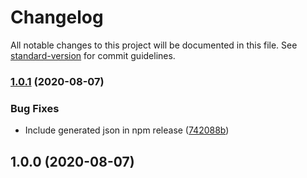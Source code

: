 # Changelog

All notable changes to this project will be documented in this file. See [standard-version](https://github.com/conventional-changelog/standard-version) for commit guidelines.

### [1.0.1](https://github.com/digidem/mapeo-offline-map/compare/v1.0.0...v1.0.1) (2020-08-07)


### Bug Fixes

* Include generated json in npm release ([742088b](https://github.com/digidem/mapeo-offline-map/commit/742088b31ed7cf6cde070caa8ddeefc396093ab6))

## 1.0.0 (2020-08-07)
